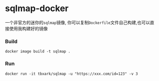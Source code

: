 # sqlmap-docker
 

一个非官方的迷你的`sqlmap`镜像, 你可以复制`Dockerfile`文件自己构建,也可以直接使用我构建好的镜像


### Build

``` shell
docker image build -t sqlmap . 
```

### Run

```shell
docker run -it tbxark/sqlmap -u "https://xxx.com/id=123" -v 3
```

